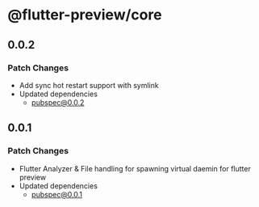 # @flutter-preview/core

## 0.0.2

### Patch Changes

- Add sync hot restart support with symlink
- Updated dependencies
  - pubspec@0.0.2

## 0.0.1

### Patch Changes

- Flutter Analyzer & File handling for spawning virtual daemin for flutter preview
- Updated dependencies
  - pubspec@0.0.1
